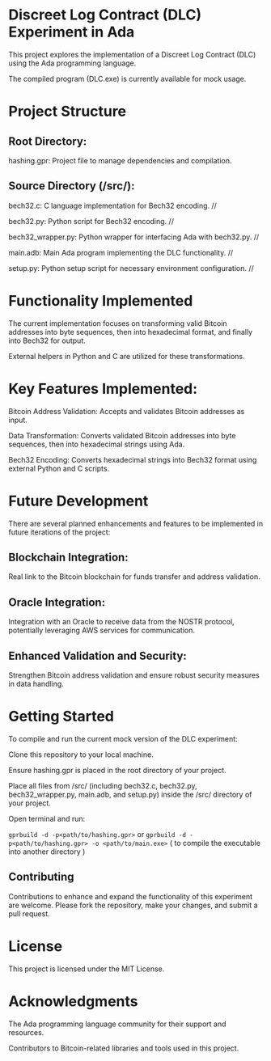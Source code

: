Discreet Log Contract (DLC) Experiment in Ada
===================================================================
This project explores the implementation of a Discreet Log Contract (DLC) using the Ada programming language.

The compiled program (DLC.exe) is currently available for mock usage.

Project Structure
===================================================================
Root Directory:
-------------------------------------------------------------------
hashing.gpr: Project file to manage dependencies and compilation.

Source Directory (/src/):
-------------------------------------------------------------------
bech32.c: C language implementation for Bech32 encoding. //

bech32.py: Python script for Bech32 encoding. //

bech32_wrapper.py: Python wrapper for interfacing Ada with bech32.py. //

main.adb: Main Ada program implementing the DLC functionality. //

setup.py: Python setup script for necessary environment configuration. //

Functionality Implemented
==================================================================
The current implementation focuses on transforming valid Bitcoin addresses into byte sequences, then into hexadecimal format, and finally into Bech32 for output.

External helpers in Python and C are utilized for these transformations.

Key Features Implemented:
==================================================================
Bitcoin Address Validation: Accepts and validates Bitcoin addresses as input.

Data Transformation: Converts validated Bitcoin addresses into byte sequences, then into hexadecimal strings using Ada.

Bech32 Encoding: Converts hexadecimal strings into Bech32 format using external Python and C scripts.

Future Development
===================================================================
There are several planned enhancements and features to be implemented in future iterations of the project:

Blockchain Integration:
---------------------------------------------------------------------
Real link to the Bitcoin blockchain for funds transfer and address validation.

Oracle Integration:
---------------------------------------------------------------------
Integration with an Oracle to receive data from the NOSTR protocol, potentially leveraging AWS services for communication.

Enhanced Validation and Security:
---------------------------------------------------------------------
Strengthen Bitcoin address validation and ensure robust security measures in data handling.

Getting Started
===============================================
To compile and run the current mock version of the DLC experiment:

Clone this repository to your local machine.

Ensure hashing.gpr is placed in the root directory of your project.

Place all files from /src/ (including bech32.c, bech32.py, bech32_wrapper.py, main.adb, and setup.py) inside the /src/ directory of your project.

Open terminal and run:

`gprbuild -d -p<path/to/hashing.gpr>`
or
`gprbuild -d -p<path/to/hashing.gpr> -o <path/to/main.exe>` ( to compile the executable into another directory )

Contributing
---------------------------------------------
Contributions to enhance and expand the functionality of this experiment are welcome. Please fork the repository, make your changes, and submit a pull request.

License
===============================================
This project is licensed under the MIT License.

Acknowledgments
===============================================
The Ada programming language community for their support and resources.

Contributors to Bitcoin-related libraries and tools used in this project.
